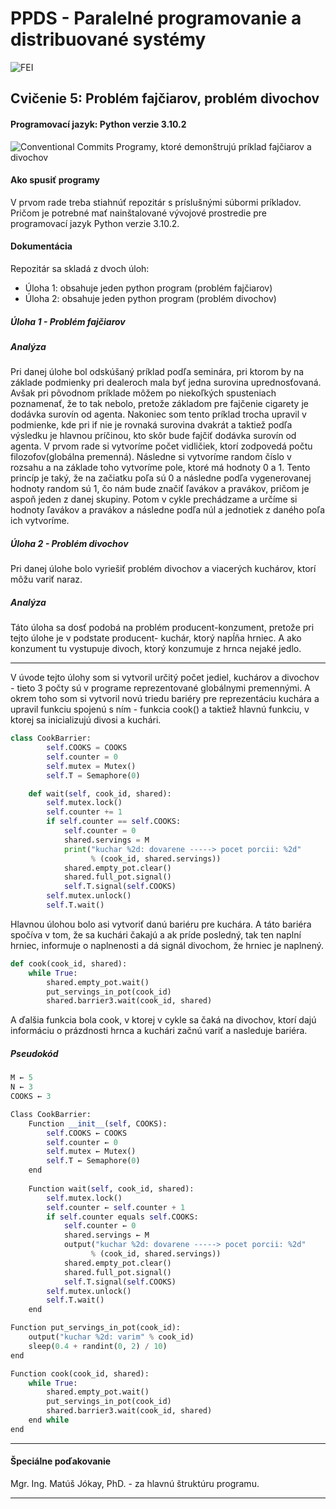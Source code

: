 # PPDS - Paralelné programovanie a distribuované systémy
![FEI](https://www.fei.stuba.sk/buxus/images/web/logoFEI.jpg)
## Cvičenie 5: Problém fajčiarov, problém divochov
#### Programovací jazyk: Python verzie 3.10.2
![Conventional Commits](https://img.shields.io/badge/Conventional%20Commits-1.0.0-yellow.svg)
Programy, ktoré demonštrujú príklad fajčiarov a divochov
#### Ako spusiť programy
V prvom rade treba stiahnúť repozitár s príslušnými súbormi príkladov. Pričom je potrebné mať nainštalované vývojové prostredie pre programovací jazyk Python verzie 3.10.2. 

#### Dokumentácia
Repozitár sa skladá z dvoch úloh:
- Úloha 1: obsahuje jeden python program (problém fajčiarov)
- Úloha 2: obsahuje jeden python program (problém divochov)

##### Úloha 1 - Problém fajčiarov
##### Analýza
Pri danej úlohe bol odskúšaný príklad podľa seminára, pri ktorom by na základe podmienky pri dealeroch mala byť jedna surovina uprednosťovaná. Avšak pri pôvodnom príklade môžem po niekoľkých spusteniach poznamenať, že to tak nebolo, pretože základom pre fajčenie cigarety je dodávka surovín od agenta. Nakoniec som tento príklad trocha upravil v podmienke, kde pri if nie je rovnaká surovina dvakrát a taktiež podľa výsledku je hlavnou príčinou, kto skôr bude fajčiť dodávka surovín od agenta.
V prvom rade si vytvoríme počet vidličiek, ktorí zodpovedá počtu filozofov(globálna premenná). Následne si vytvoríme random číslo v rozsahu a na základe toho vytvoríme pole, ktoré má hodnoty 0 a 1. Tento princíp je taký, že na začiatku poľa sú 0 a následne podľa vygenerovanej hodnoty random sú 1, čo nám bude značiť ľavákov a pravákov, pričom je aspoň jeden z danej skupiny. Potom v cykle prechádzame a určíme si hodnoty ľavákov a pravákov a následne podľa núl a jednotiek z daného poľa ich vytvoríme.

##### Úloha 2 - Problém divochov
Pri danej úlohe bolo vyriešiť problém divochov a viacerých kuchárov, ktorí môžu variť naraz.
##### Analýza
Táto úloha sa dosť podobá na problém producent-konzument, pretože pri tejto úlohe je v podstate producent-
kuchár, ktorý napĺňa hrniec. A ako konzument tu vystupuje divoch, ktorý konzumuje z hrnca nejaké jedlo.

----
V úvode tejto úlohy som si vytvoril určitý počet jediel, kuchárov a divochov - tieto 3 počty sú v programe reprezentované globálnymi premennými. A okrem toho som si vytvoril novú triedu bariéry pre reprezentáciu kuchára a upravil funkciu spojenú s ním - funkcia cook() a taktiež hlavnú funkciu, v ktorej sa inicializujú divosi a kuchári.
```python
class CookBarrier:
        self.COOKS = COOKS
        self.counter = 0
        self.mutex = Mutex()
        self.T = Semaphore(0)

    def wait(self, cook_id, shared):
        self.mutex.lock()
        self.counter += 1
        if self.counter == self.COOKS:
            self.counter = 0
            shared.servings = M
            print("kuchar %2d: dovarene -----> pocet porcii: %2d"
                  % (cook_id, shared.servings))
            shared.empty_pot.clear()
            shared.full_pot.signal()
            self.T.signal(self.COOKS)
        self.mutex.unlock()
        self.T.wait()
```
Hlavnou úlohou bolo asi vytvoriť danú bariéru pre kuchára. A táto bariéra spočíva v tom, že sa kuchári čakajú a ak príde posledný, tak ten naplní hrniec, informuje o naplnenosti a dá signál divochom, že hrniec je naplnený.
```python
def cook(cook_id, shared):
    while True:
        shared.empty_pot.wait()
        put_servings_in_pot(cook_id)
        shared.barrier3.wait(cook_id, shared)
```
A ďalšia funkcia bola cook, v ktorej v cykle sa čaká na divochov, ktorí dajú informáciu o prázdnosti hrnca a kuchári začnú variť a nasleduje bariéra.
##### Pseudokód
```python
M ← 5
N ← 3
COOKS ← 3

Class CookBarrier:
    Function __init__(self, COOKS):
        self.COOKS ← COOKS
        self.counter ← 0 
        self.mutex ← Mutex()
        self.T ← Semaphore(0)
    end 
        
    Function wait(self, cook_id, shared):
        self.mutex.lock()
        self.counter ← self.counter + 1 
        if self.counter equals self.COOKS:
            self.counter ← 0
            shared.servings ← M
            output("kuchar %2d: dovarene -----> pocet porcii: %2d"
                  % (cook_id, shared.servings))
            shared.empty_pot.clear()
            shared.full_pot.signal()
            self.T.signal(self.COOKS)
        self.mutex.unlock()
        self.T.wait()
    end
```     
```python
Function put_servings_in_pot(cook_id):
    output("kuchar %2d: varim" % cook_id)
    sleep(0.4 + randint(0, 2) / 10)
end
``` 
```python
Function cook(cook_id, shared):
    while True:
        shared.empty_pot.wait()
        put_servings_in_pot(cook_id)
        shared.barrier3.wait(cook_id, shared)
    end while
end 
``` 

-------

#### Špeciálne poďakovanie
Mgr. Ing. Matúš Jókay, PhD. - za hlavnú štruktúru programu.

-------


